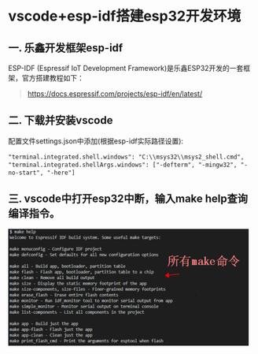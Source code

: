 # vscode+esp-idf搭建esp32开发环境

## **一. 乐鑫开发框架esp-idf**  
ESP-IDF (Espressif IoT Development Framework)是乐鑫ESP32开发的一套框架，官方搭建教程如下：
> https://docs.espressif.com/projects/esp-idf/en/latest/
## **二. 下载并安装vscode**
配置文件settings.json中添加(根据esp-idf实际路径设置):    
```
"terminal.integrated.shell.windows": "C:\\msys32\\msys2_shell.cmd",    
"terminal.integrated.shellArgs.windows": ["-defterm", "-mingw32", "-no-start", "-here"]
```

##  **三. vscode中打开esp32中断，输入make help查询编译指令。**

![未找到图片](media/make_cmd.png)


